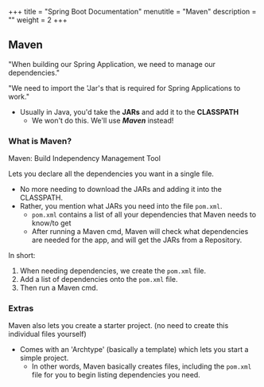 +++
title = "Spring Boot Documentation"
menutitle = "Maven"
description = ""
weight = 2
+++

## Maven

"When building our Spring Application, we need to manage our dependencies."

"We need to import the 'Jar's that is required for Spring Applications to work."

- Usually in Java, you'd take the **JARs** and add it to the **CLASSPATH**
  - We won't do this. We'll use ***Maven*** instead!

### What is Maven?

Maven: Build Independency Management Tool

Lets you declare all the dependencies you want in a single file.
  - No more needing to download the JARs and adding it into the CLASSPATH.
  - Rather, you mention what JARs you need into the file `pom.xml`.
    - `pom.xml` contains a list of all your dependencies that Maven needs to know/to get
    - After running a Maven cmd, Maven will check what dependencies are needed for the app, and will get the JARs from a Repository.

In short:
1. When needing dependencies, we create the `pom.xml` file.
1. Add a list of dependencies onto the `pom.xml` file.
1. Then run a Maven cmd.

### Extras

Maven also lets you create a starter project. (no need to create this individual files yourself)
- Comes with an 'Archtype' (basically a template) which lets you start a simple project.
  - In other words, Maven basically creates files, including the `pom.xml` file for you to begin listing dependencies you need.
